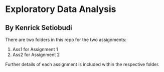 # Exploratory Data Analysis
## By Kenrick Setiobudi

There are two folders in this repo for the two assignments:
1. Ass1 for Assignment 1
2. Ass2 for Assignment 2

Further details of each assignment is included within the respective folder.
